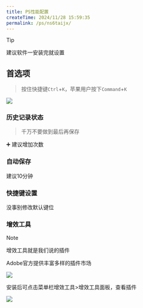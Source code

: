 ```yaml
---
title: PS性能配置
createTime: 2024/11/28 15:59:35
permalink: /ps/ns6taijx/
---
```

>[!tip]
>
>建议软件一安装完就设置

## 首选项

> 按住快捷键`Ctrl`+`K`，苹果用户按下`Command`+`K`

![](https://file.iglooblog.top/ps/%E6%88%AA%E5%B1%8F2025-06-07%2020.46.53.png)

### 历史记录状态

> 千万不要做到最后再保存

➕ 建议增加次数

### 自动保存

建议10分钟

### 快捷键设置

没事别修改默认键位

### 增效工具

> [!note]
>
> 增效工具就是我们说的插件

Adobe官方提供丰富多样的插件市场

![](https://file.iglooblog.top/ps/%E6%88%AA%E5%B1%8F2025-06-07%2020.48.07.png)

安装后可点击菜单栏增效工具>增效工具面板，查看插件

![](https://file.iglooblog.top/ps/%E6%88%AA%E5%B1%8F2025-06-07%2020.49.13.png)